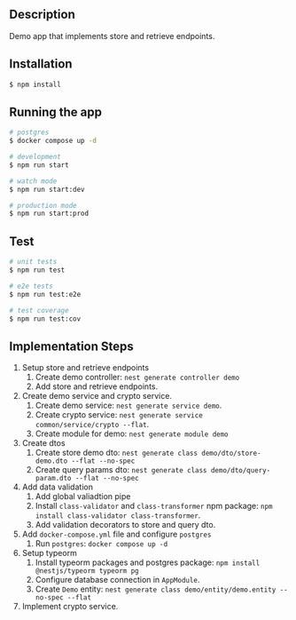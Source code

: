 ## Description

Demo app that implements store and retrieve endpoints.

## Installation

```bash
$ npm install
```

## Running the app

```bash
# postgres
$ docker compose up -d

# development
$ npm run start

# watch mode
$ npm run start:dev

# production mode
$ npm run start:prod
```

## Test

```bash
# unit tests
$ npm run test

# e2e tests
$ npm run test:e2e

# test coverage
$ npm run test:cov
```

## Implementation Steps

1. Setup store and retrieve endpoints
   1. Create demo controller: `nest generate controller demo`
   2. Add store and retrieve endpoints.
2. Create demo service and crypto service.
   1. Create demo service: `nest generate service demo`.
   2. Create crypto service: `nest generate service common/service/crypto --flat`.
   3. Create module for demo: `nest generate module demo`
3. Create dtos
   1. Create store demo dto: `nest generate class demo/dto/store-demo.dto --flat --no-spec`
   2. Create query params dto: `nest generate class demo/dto/query-param.dto --flat --no-spec`
4. Add data validation
   1. Add global valiadtion pipe
   2. Install `class-validator` and `class-transformer` npm package: `npm install class-validator class-transformer`.
   3. Add validation decorators to store and query dto.
5. Add `docker-compose.yml` file and configure `postgres`
   1. Run `postgres`: `docker compose up -d`
6. Setup typeorm
   1. Install typeorm packages and postgres package: `npm install @nestjs/typeorm typeorm pg`
   2. Configure database connection in `AppModule`.
   3. Create `Demo` entity: `nest generate class demo/entity/demo.entity --no-spec --flat`
7. Implement crypto service.
